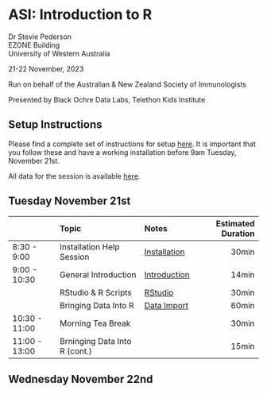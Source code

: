 ASI: Introduction to R
================
Dr Stevie Pederson  
EZONE Building  
University of Western Australia

21-22 November, 2023

Run on behalf of the Australian & New Zealand Society of Immunologists

Presented by Black Ochre Data Labs, Telethon Kids Institute

## Setup Instructions

Please find a complete set of instructions for setup
[here](installation.html). It is important that you follow these and
have a working installation before 9am Tuesday, November 21st.

All data for the session is available [here](data.zip).

## Tuesday November 21st

|               | Topic                         | Notes                             | Estimated Duration |
|:--------------|:------------------------------|:----------------------------------|-------------------:|
| 8:30 - 9:00   | Installation Help Session     | [Installation](installation.html) |              30min |
| 9:00 - 10:30  | General Introduction          | [Introduction](intro.html)        |              14min |
|               | RStudio & R Scripts           | [RStudio](rstudio.html)           |              30min |
|               | Bringing Data Into R          | [Data Import](data_import.html)   |              60min |
| 10:30 - 11:00 | Morning Tea Break             |                                   |              30min |
| 11:00 - 13:00 | Brninging Data Into R (cont.) |                                   |              15min |

## Wednesday November 22nd
